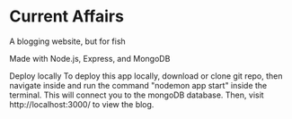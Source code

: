 # Current Affairs
A blogging website, but for fish

Made with Node.js, Express, and MongoDB

Deploy locally
To deploy this app locally, download or clone git repo, then navigate inside and run the command "nodemon app start" inside the terminal. This will connect you to the mongoDB database. Then, visit http://localhost:3000/ to view the blog.